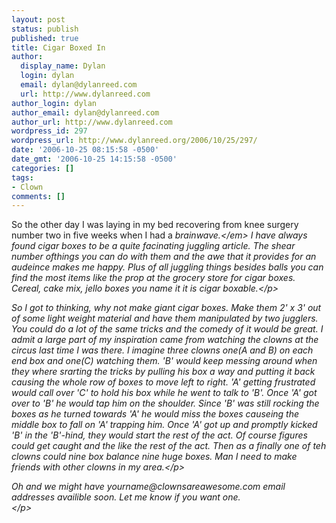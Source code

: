 ```yaml
---
layout: post
status: publish
published: true
title: Cigar Boxed In
author:
  display_name: Dylan
  login: dylan
  email: dylan@dylanreed.com
  url: http://www.dylanreed.com
author_login: dylan
author_email: dylan@dylanreed.com
author_url: http://www.dylanreed.com
wordpress_id: 297
wordpress_url: http://www.dylanreed.org/2006/10/25/297/
date: '2006-10-25 08:15:58 -0500'
date_gmt: '2006-10-25 14:15:58 -0500'
categories: []
tags:
- Clown
comments: []
---
```

<p>So the other day I was laying in my bed recovering from knee surgery number two in five weeks when I had a <em>brainwave.<&#47;em> I have always found cigar boxes to be a quite facinating juggling article. The shear number ofthings you can do with them and the awe that it provides for an audeince makes me happy. Plus of all juggling things besides balls you can find the most items like the prop at the grocery store for cigar boxes. Cereal, cake mix, jello boxes you name it it is cigar boxable.<&#47;p></p>
<p>So I got to thinking, why not make giant cigar boxes. Make them 2' x 3' out of some light weight material and have them manipulated by two jugglers. You could do a lot of the same tricks and the comedy of it would be great. I admit a large part of my inspiration came from watching the clowns at the circus last time I was there. I imagine three clowns one(A and B) on each end box and one(C) watching them. 'B' would keep messing around when they where srarting the tricks by pulling his box a way and putting it back causing the whole row of boxes to move left to right. 'A' getting frustrated would call over 'C' to hold his box while he went to talk to 'B'. Once 'A' got over to 'B' he would tap him on the shoulder. Since 'B' was still rocking the boxes as he turned towards 'A' he would miss the boxes causeing the middle box to fall on 'A' trapping him. Once 'A' got up and promptly kicked 'B' in the 'B'-hind, they would start the rest of the act. Of course figures could get caught and the like the rest of the act. Then as a finally one of teh clowns could nine box balance nine huge boxes. Man I need to make friends with other clowns in my area.<&#47;p></p>
<p>Oh and we might have yourname@clownsareawesome.com email addresses availible soon. Let me know if you want one.<br />
<&#47;p></p>
